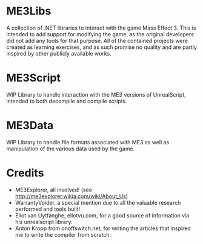 # ME3Libs
A collection of .NET libraries to interact with the game Mass Effect 3.
This is intended to add support for modifying the game, as the original developers did not add any tools for that purpose.
All of the contained projects were created as learning exercises, and as such promise no quality and are partly inspired by other publicly available works.

# ME3Script
WIP
Library to handle interaction with the ME3 versions of UnrealScript, intended to both decompile and compile scripts.

# ME3Data
WIP
Library to handle file formats associated with ME3 as well as manipulation of the various data used by the game.

# Credits
- ME3Explorer, all involved! (see http://me3explorer.wikia.com/wiki/About_Us)
- WarrantyVoider, a special mention due to all the valuable research performed and tools built!
- Eliot van Uytfanghe, eliotvu.com, for a good source of information via his unrealscript library.
- Anton Kropp from onoffswitch.net, for writing the articles that inspired me to write the compiler from scratch.
